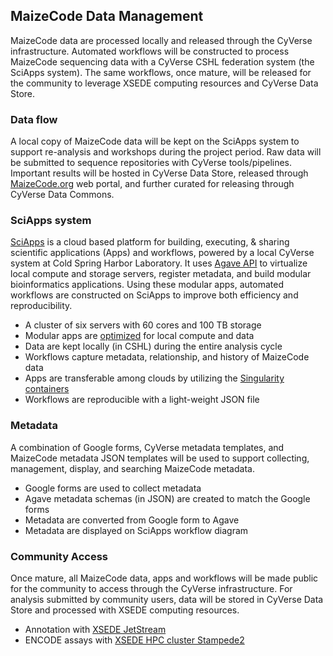 MaizeCode Data Management
-------
MaizeCode data are processed locally and released through the CyVerse infrastructure. Automated workflows will be constructed to process MaizeCode sequencing data with a CyVerse CSHL federation system (the SciApps system). The same workflows, once mature, will be released for the community to leverage XSEDE computing resources and CyVerse Data Store.

### Data flow
A local copy of MaizeCode data will be kept on the SciApps system to support re-analysis and workshops during the project period. Raw data will be submitted to sequence repositories with CyVerse tools/pipelines. Important results will be hosted in CyVerse Data Store, released through [MaizeCode.org](www.maizecode.org) web portal, and further curated for releasing through CyVerse Data Commons.

### SciApps system
[SciApps](https://www.sciapps.org) is a cloud based platform for building, executing, & sharing scientific applications (Apps) and workflows, powered by a local CyVerse system at Cold Spring Harbor Laboratory. It uses [Agave API](https://agaveapi.co/) to virtualize local compute and storage servers, register metadata, and build modular bioinformatics applications. Using these modular apps, automated workflows are constructed on SciApps to improve both efficiency and reproducibility. 
* A cluster of six servers with 60 cores and 100 TB storage
* Modular apps are [optimized](Agave-SciApps.md) for local compute and data
* Data are kept locally (in CSHL) during the entire analysis cycle
* Workflows capture metadata, relationship, and history of MaizeCode data
* Apps are transferable among clouds by utilizing the [Singularity containers](Singularity-SciApps.md)
* Workflows are reproducible with a light-weight JSON file

### Metadata
A combination of Google forms, CyVerse metadata templates, and MaizeCode metadata JSON templates will be used to support collecting, management, display, and searching MaizeCode metadata.
* Google forms are used to collect metadata
* Agave metadata schemas (in JSON) are created to match the Google forms
* Metadata are converted from Google form to Agave
* Metadata are displayed on SciApps workflow diagram

### Community Access
Once mature, all MaizeCode data, apps and workflows will be made public for the community to access through the CyVerse infrastructure. For analysis submitted by community users, data will be stored in CyVerse Data Store and processed with XSEDE computing resources.
* Annotation with [XSEDE JetStream](https://portal.xsede.org/jetstream) 
* ENCODE assays with [XSEDE HPC cluster Stampede2](https://portal.tacc.utexas.edu/user-guides/stampede2)
